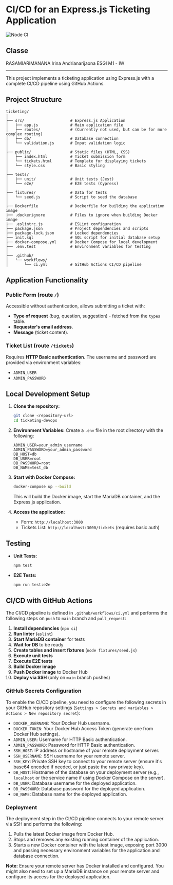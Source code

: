 # CI/CD for an Express.js Ticketing Application

![Node CI](https://github.com/Irah2001/ticketing-devops/actions/workflows/ci.yml/badge.svg)

## Classe

RASAMIARIMANANA Irina Andrianarijaona
ESGI M1 - IW

---

This project implements a ticketing application using Express.js with a complete CI/CD pipeline using GitHub Actions.

## Project Structure

```
ticketing/
│
├── src/                    # Express.js Application
│   ├── app.js              # Main application file
│   ├── routes/             # (Currently not used, but can be for more complex routing)
│   ├── db/                 # Database connection
│   └── validation.js       # Input validation logic
│
├── public/                 # Static files (HTML, CSS)
│   ├── index.html          # Ticket submission form
│   └── tickets.html        # Template for displaying tickets
│   └── style.css           # Basic styling
│
├── tests/
│   ├── unit/               # Unit tests (Jest)
│   └── e2e/                # E2E tests (Cypress)
│
├── fixtures/               # Data for tests
│   └── seed.js             # Script to seed the database
│
├── Dockerfile              # Dockerfile for building the application image
├── .dockerignore           # Files to ignore when building Docker image
├── .eslintrc.js            # ESLint configuration
├── package.json            # Project dependencies and scripts
├── package-lock.json       # Locked dependencies
├── init.sql                # SQL script for initial database setup
├── docker-compose.yml      # Docker Compose for local development
├── .env.test               # Environment variables for testing
│
├── .github/
│   └── workflows/
│       └── ci.yml          # GitHub Actions CI/CD pipeline

```

## Application Functionality

### Public Form (route `/`)

Accessible without authentication, allows submitting a ticket with:
- **Type of request** (bug, question, suggestion) - fetched from the `types` table.
- **Requester's email address**.
- **Message** (ticket content).

### Ticket List (route `/tickets`)

Requires **HTTP Basic authentication**. The username and password are provided via environment variables:
- `ADMIN_USER`
- `ADMIN_PASSWORD`

## Local Development Setup

1.  **Clone the repository:**
    ```bash
    git clone <repository-url>
    cd ticketing-devops
    ```

2.  **Environment Variables:**
    Create a `.env` file in the root directory with the following:
    ```
    ADMIN_USER=your_admin_username
    ADMIN_PASSWORD=your_admin_password
    DB_HOST=db
    DB_USER=root
    DB_PASSWORD=root
    DB_NAME=test_db
    ```

3.  **Start with Docker Compose:**
    ```bash
    docker-compose up --build
    ```
    This will build the Docker image, start the MariaDB container, and the Express.js application.

4.  **Access the application:**
    - Form: `http://localhost:3000`
    - Tickets List: `http://localhost:3000/tickets` (requires basic auth)

## Testing

-   **Unit Tests:**
    ```bash
    npm test
    ```
-   **E2E Tests:**
    ```bash
    npm run test:e2e
    ```

## CI/CD with GitHub Actions

The CI/CD pipeline is defined in `.github/workflows/ci.yml` and performs the following steps on `push` to `main` branch and `pull_request`:

1.  **Install dependencies** (`npm ci`)
2.  **Run linter** (`eslint`)
3.  **Start MariaDB container** for tests
4.  **Wait for DB** to be ready
5.  **Create tables and insert fixtures** (`node fixtures/seed.js`)
6.  **Execute unit tests**
7.  **Execute E2E tests**
8.  **Build Docker image**
9.  **Push Docker image** to Docker Hub
10. **Deploy via SSH** (only on `main` branch pushes)

### GitHub Secrets Configuration

To enable the CI/CD pipeline, you need to configure the following secrets in your GitHub repository settings (`Settings > Secrets and variables > Actions > New repository secret`):

-   `DOCKER_USERNAME`: Your Docker Hub username.
-   `DOCKER_TOKEN`: Your Docker Hub Access Token (generate one from Docker Hub settings).
-   `ADMIN_USER`: Username for HTTP Basic authentication.
-   `ADMIN_PASSWORD`: Password for HTTP Basic authentication.
-   `SSH_HOST`: IP address or hostname of your remote deployment server.
-   `SSH_USERNAME`: SSH username for your remote server.
-   `SSH_KEY`: Private SSH key to connect to your remote server (ensure it's base64 encoded if needed, or just paste the raw private key).
-   `DB_HOST`: Hostname of the database on your deployment server (e.g., `localhost` or the service name if using Docker Compose on the server).
-   `DB_USER`: Database username for the deployed application.
-   `DB_PASSWORD`: Database password for the deployed application.
-   `DB_NAME`: Database name for the deployed application.

### Deployment

The deployment step in the CI/CD pipeline connects to your remote server via SSH and performs the following:

1.  Pulls the latest Docker image from Docker Hub.
2.  Stops and removes any existing running container of the application.
3.  Starts a new Docker container with the latest image, exposing port 3000 and passing necessary environment variables for the application and database connection.

**Note:** Ensure your remote server has Docker installed and configured. You might also need to set up a MariaDB instance on your remote server and configure its access for the deployed application.